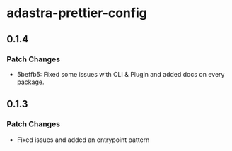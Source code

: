 # adastra-prettier-config

## 0.1.4

### Patch Changes

- 5beffb5: Fixed some issues with CLI & Plugin and added docs on every package.

## 0.1.3

### Patch Changes

- Fixed issues and added an entrypoint pattern
